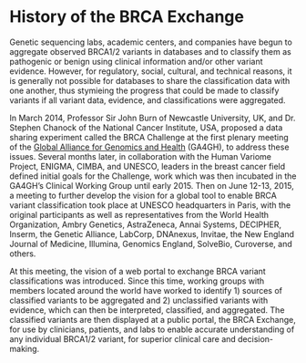 <!---
Content linked to by History of the BRCA Exchange under About
-->

# History of the BRCA Exchange  

Genetic sequencing labs, academic centers, and companies have begun to aggregate observed BRCA1/2 variants in databases 
and to classify them as pathogenic or benign using clinical information and/or other variant evidence. However, for regulatory, 
social, cultural, and technical reasons, it is generally not possible for databases to share the classification data with one 
another, thus stymieing the progress that could be made to classify variants if all variant data, evidence, and classifications 
were aggregated.

In March 2014, Professor Sir John Burn of Newcastle University, UK, and Dr. Stephen Chanock of the National Cancer Institute, 
USA, proposed a data sharing experiment called the BRCA Challenge at the first plenary meeting of the [Global Alliance for 
Genomics and Health](http://genomicsandhealth.org/) (GA4GH), to address these issues. Several months later, in collaboration 
with the Human Variome Project, ENIGMA, CIMBA, and UNESCO, leaders in the breast cancer field defined initial goals for the 
Challenge, work which was then incubated in the GA4GH’s Clinical Working Group until early 2015. Then on June 12-13, 2015, 
a meeting to further develop the vision for a global tool to enable BRCA variant classification took place at UNESCO 
headquarters in Paris, with the original participants as well as representatives from the World Health Organization, Ambry 
Genetics, AstraZeneca, Annai Systems, DECIPHER, Inserm, the Genetic Alliance, LabCorp, DNAnexus, Invitae, the New England 
Journal of Medicine, Illumina, Genomics England, SolveBio, Curoverse, and others. 

At this meeting, the vision of a web portal to exchange BRCA variant classifications was introduced. Since this time, 
working groups with members located around the world have worked to identify 1) sources of classified variants to be 
aggregated and 2) unclassified variants with evidence, which can then be interpreted, classified, and aggregated. The 
classified variants are then displayed at a public portal, the BRCA Exchange, for use by clinicians, patients, and labs 
to enable accurate understanding of any individual BRCA1/2 variant, for superior clinical care and decision-making.

<!---
Chart: List of Steering Committee members/affiliations (get from Rachel L)
Picture: SC members at UNESCO in Paris (I think John Burn has this)
-->
